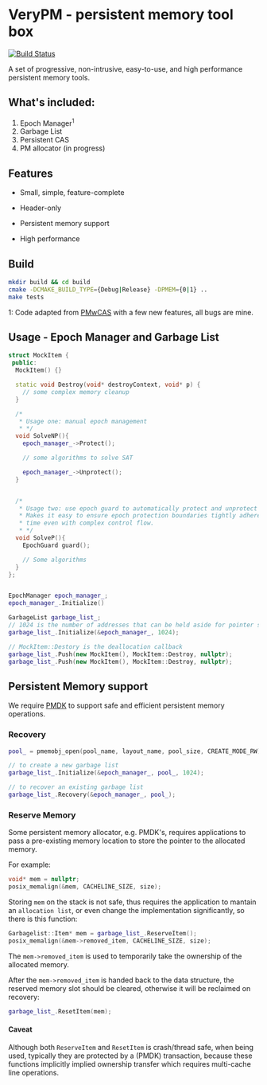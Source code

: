 # VeryPM - persistent memory tool box 

[![Build Status](https://dev.azure.com/haoxiangpeng/VeryPM/_apis/build/status/XiangpengHao.VeryPM?branchName=master)](https://dev.azure.com/haoxiangpeng/VeryPM/_build/latest?definitionId=2&branchName=master)

A set of progressive, non-intrusive, easy-to-use, and high performance persistent memory tools.

## What's included:

1. Epoch Manager<sup>1</sup>
2. Garbage List
3. Persistent CAS
4. PM allocator (in progress)

## Features

- Small, simple, feature-complete

- Header-only

- Persistent memory support

- High performance


## Build

```bash
mkdir build && cd build
cmake -DCMAKE_BUILD_TYPE={Debug|Release} -DPMEM={0|1} ..
make tests
```

1: Code adapted from [PMwCAS](https://github.com/microsoft/pmwcas) with a few new features, all bugs are mine.



## Usage - Epoch Manager and Garbage List 

```c++
struct MockItem {
 public:
  MockItem() {}

  static void Destroy(void* destroyContext, void* p) {
    // some complex memory cleanup
  }

  /*
   * Usage one: manual epoch management
   * */ 
  void SolveNP(){
    epoch_manager_->Protect();

    // some algorithms to solve SAT

    epoch_manager_->Unprotect(); 
  }


  /*
   * Usage two: use epoch guard to automatically protect and unprotect
   * Makes it easy to ensure epoch protection boundaries tightly adhere to stack life
   * time even with complex control flow.
   * */
  void SolveP(){
    EpochGuard guard();

    // Some algorithms
  }
};


EpochManager epoch_manager_;
epoch_manager_.Initialize()

GarbageList garbage_list_;
// 1024 is the number of addresses that can be held aside for pointer stability.
garbage_list_.Initialize(&epoch_manager_, 1024);

// MockItem::Destory is the deallocation callback
garbage_list_.Push(new MockItem(), MockItem::Destroy, nullptr);
garbage_list_.Push(new MockItem(), MockItem::Destroy, nullptr);
```


## Persistent Memory support

We require [PMDK](https://pmem.io/pmdk/) to support safe and efficient persistent memory operations.

### Recovery

```c++
pool_ = pmemobj_open(pool_name, layout_name, pool_size, CREATE_MODE_RW);

// to create a new garbage list
garbage_list_.Initialize(&epoch_manager_, pool_, 1024);

// to recover an existing garbage list
garbage_list_.Recovery(&epoch_manager_, pool_);
```

### Reserve Memory

Some persistent memory allocator, e.g. PMDK's, requires applications to pass a pre-existing memory location to store the pointer to the allocated memory.

For example:
```c++
void* mem = nullptr;
posix_memalign(&mem, CACHELINE_SIZE, size);
```
Storing `mem` on the stack is not safe, thus requires the application to mantain an `allocation list`, 
or even change the implementation significantly, so there is this function:

```c++
Garbagelist::Item* mem = garbage_list_.ReserveItem();
posix_memalign(&mem->removed_item, CACHELINE_SIZE, size);
```

The `mem->removed_item` is used to temporarily take the ownership of the allocated memory.

After the `mem->removed_item` is handed back to the data structure, the reserved memory slot should be cleared, otherwise it will be reclaimed on recovery:

```c++
garbage_list_.ResetItem(mem);
```

#### Caveat
Although both `ReserveItem` and `ResetItem` is crash/thread safe, when being used, typically they are protected by a (PMDK) transaction,
 because these functions implicitly implied ownership transfer which requires multi-cache line operations.

